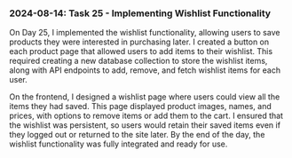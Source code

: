 ### 2024-08-14: Task 25 - Implementing Wishlist Functionality

On Day 25, I implemented the wishlist functionality, allowing users to save products they were interested in purchasing later. I created a button on each product page that allowed users to add items to their wishlist. This required creating a new database collection to store the wishlist items, along with API endpoints to add, remove, and fetch wishlist items for each user.

On the frontend, I designed a wishlist page where users could view all the items they had saved. This page displayed product images, names, and prices, with options to remove items or add them to the cart. I ensured that the wishlist was persistent, so users would retain their saved items even if they logged out or returned to the site later. By the end of the day, the wishlist functionality was fully integrated and ready for use.
